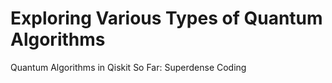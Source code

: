 # Exploring Various Types of Quantum Algorithms
Quantum Algorithms in Qiskit
So Far: Superdense Coding
